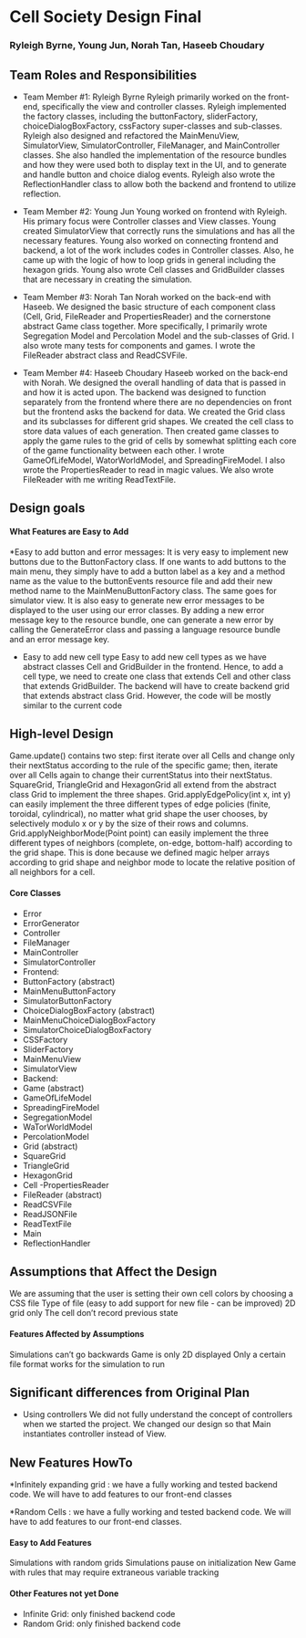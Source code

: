 # Cell Society Design Final
### Ryleigh Byrne, Young Jun, Norah Tan, Haseeb Choudary

## Team Roles and Responsibilities

* Team Member #1: Ryleigh Byrne
  Ryleigh primarily worked on the front-end, specifically the view and controller classes. Ryleigh implemented the factory classes, including the buttonFactory,  sliderFactory, choiceDialogBoxFactory, cssFactory super-classes and sub-classes. Ryleigh also designed and refactored the MainMenuView, SimulatorView, SimulatorController, FileManager, and MainController classes. She also handled the implementation of the resource bundles and how they were used both to display text in the UI, and to generate and handle button and choice dialog events. Ryleigh also wrote the ReflectionHandler class to allow both the backend and frontend to utilize reflection.

* Team Member #2: Young Jun
  Young worked on frontend with Ryleigh. His primary focus were Controller classes and View classes. Young created SimulatorView that correctly runs the simulations and has all the necessary features. Young also worked on connecting frontend and backend, a lot of the work includes codes in Controller classes. Also, he came up with the logic of how to loop grids in general including the hexagon grids.  Young also wrote Cell classes and GridBuilder classes that are necessary in creating the simulation.

* Team Member #3: Norah Tan
  Norah worked on the back-end with Haseeb. We designed the basic structure of each component class (Cell, Grid, FileReader and PropertiesReader) and the cornerstone abstract Game class together. More specifically, I primarily wrote Segregation Model and Percolation Model and the sub-classes of Grid. I also wrote many tests for components and games. I wrote the FileReader abstract class and ReadCSVFile.

* Team Member #4: Haseeb Choudary
  Haseeb worked on the back-end with Norah. We designed the overall handling of data that is passed in and how it is acted upon. The backend was designed to function separately from the frontend where there are no dependencies on front but the frontend asks the backend for data. We created the Grid class and its subclasses for different grid shapes. We created the cell class to store data values of each generation. Then created game classes to apply the game rules to the grid of cells by somewhat splitting each core of the game functionality between each other. I wrote GameOfLifeModel, WatorWorldModel, and SpreadingFireModel. I also wrote the PropertiesReader to read in magic values. We also wrote FileReader with me writing ReadTextFile.

## Design goals

#### What Features are Easy to Add
*Easy to add button and error messages: It is very easy to implement new buttons due to the ButtonFactory class. If one wants to add buttons to the main menu, they simply have to add a button label as a key and a method name as the value to  the buttonEvents resource file and add their new method name to the MainMenuButtonFactory class. The same goes for simulator view. It is also easy to generate new error messages to be displayed to the user using our error classes. By adding a new error message key to the resource bundle, one can generate a new error by calling the GenerateError class and passing a language resource bundle and an error message key.

* Easy to add new cell type
  Easy to add new cell types as we have abstract classes Cell and GridBuilder in the frontend. Hence, to add a cell type, we need to create one class that extends Cell and other class that extends GridBuilder. The backend will have to create backend grid that extends abstract class Grid. However, the code will be mostly similar to the current code

## High-level Design
Game.update() contains two step:
first iterate over all Cells and change only their nextStatus according to the rule of the specific game;
then, iterate over all Cells again to change their currentStatus into their nextStatus.
SquareGrid, TriangleGrid and HexagonGrid all extend from the abstract class Grid to implement the three shapes.
Grid.applyEdgePolicy(int x, int y) can easily implement the three different types of edge policies (finite, toroidal, cylindrical), no matter what grid shape the user chooses, by selectively modulo x or y by the size of their rows and columns.
Grid.applyNeighborMode(Point point) can easily implement the three different types of neighbors (complete, on-edge, bottom-half) according to the grid shape. This is done because we defined magic helper arrays according to grid shape and neighbor mode to locate the relative position of all neighbors for a cell.


#### Core Classes
- Error
- ErrorGenerator
- Controller
- FileManager
- MainController
- SimulatorController
- Frontend:
- ButtonFactory (abstract)
- MainMenuButtonFactory
- SimulatorButtonFactory
- ChoiceDialogBoxFactory (abstract)
- MainMenuChoiceDialogBoxFactory
- SimulatorChoiceDialogBoxFactory
- CSSFactory
- SliderFactory
- MainMenuView
- SimulatorView
- Backend:
- Game (abstract)
- GameOfLifeModel
- SpreadingFireModel
- SegregationModel
- WaTorWorldModel
- PercolationModel
- Grid (abstract)
- SquareGrid
- TriangleGrid
- HexagonGrid
- Cell
 -PropertiesReader
- FileReader (abstract)
- ReadCSVFile
- ReadJSONFile
- ReadTextFile
- Main
- ReflectionHandler


## Assumptions that Affect the Design
We are assuming that the user is setting their own cell colors by choosing a CSS file
Type of file (easy to add support for new file - can be improved)
2D grid only
The cell don’t record previous state

#### Features Affected by Assumptions
Simulations can’t go backwards
Game is only 2D displayed
Only a certain file format works for the simulation to run

## Significant differences from Original Plan
* Using controllers
  We did not fully understand the concept of controllers when we started the project. We changed our design so that Main instantiates controller instead of View.

## New Features HowTo
*Infinitely expanding grid : we have a fully working and tested backend code. We will have to add features to our front-end classes

*Random Cells : we have a fully working and tested backend code. We will have to add features to our front-end classes.

#### Easy to Add Features
Simulations with random grids
Simulations pause on initialization
New Game with rules that may require extraneous variable tracking

#### Other Features not yet Done
* Infinite Grid: only finished backend code
* Random Grid: only finished backend code



